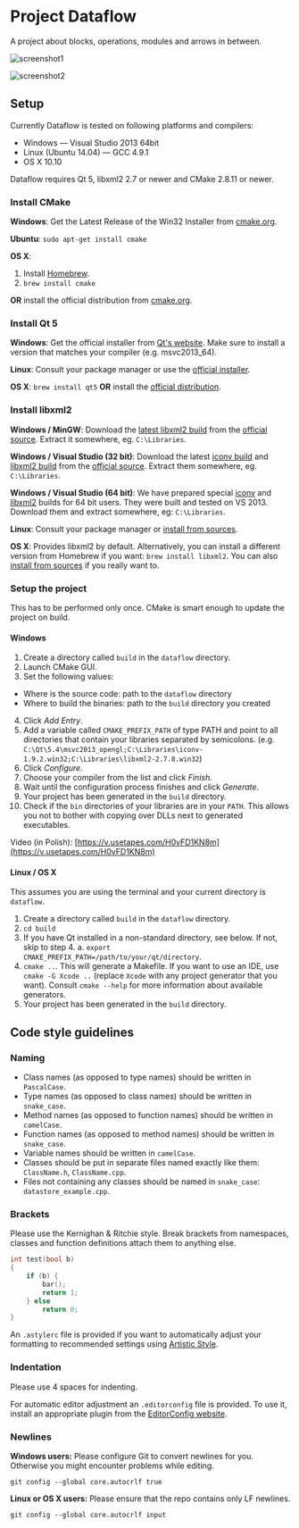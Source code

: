 ﻿# Project Dataflow

A project about blocks, operations, modules and arrows in between.

![screenshot1](https://cloud.githubusercontent.com/assets/6967696/6659206/41cb7d48-cb80-11e4-9d44-20d08304a6b9.png)

![screenshot2](https://cloud.githubusercontent.com/assets/6967696/6659205/41caff8a-cb80-11e4-8f74-10680d44155d.png)

## Setup

Currently Dataflow is tested on following platforms and compilers:

- Windows — Visual Studio 2013 64bit
- Linux (Ubuntu 14.04) — GCC 4.9.1
- OS X 10.10

Dataflow requires Qt 5, libxml2 2.7 or newer and CMake 2.8.11 or newer. 

### Install CMake

**Windows**: Get the Latest Release of the Win32 Installer from [cmake.org](http://www.cmake.org/download/).

**Ubuntu**: `sudo apt-get install cmake`

**OS X**:

1. Install [Homebrew](http://brew.sh/).
2. `brew install cmake`

**OR** install the official distribution from [cmake.org](http://www.cmake.org/download/).

### Install Qt 5

**Windows**: Get the official installer from [Qt's website](http://www.qt.io/download-open-source/). Make sure to install a version that matches your compiler (e.g. msvc2013_64).

**Linux**: Consult your package manager or use the [official installer](http://www.qt.io/download-open-source/).

**OS X**: `brew install qt5` **OR** install the [official distribution](http://www.qt.io/download-open-source/).

### Install libxml2

**Windows / MinGW**: Download the [latest libxml2 build](http://xmlsoft.org/sources/win32/libxml2-2.7.8.win32.zip) from the [official source](http://xmlsoft.org/sources/win32/).
Extract it somewhere, eg. `C:\Libraries`.

**Windows / Visual Studio (32 bit)**: Download the latest [iconv build](http://xmlsoft.org/sources/win32/iconv-1.9.2.win32.zip) and [libxml2 build](http://xmlsoft.org/sources/win32/libxml2-2.7.8.win32.zip) from the [official source](http://xmlsoft.org/sources/win32/).
Extract them somewhere, eg. `C:\Libraries`.

**Windows / Visual Studio (64 bit)**: We have prepared special [iconv](https://dl.dropboxusercontent.com/u/2078673/libraries/libiconv-1.14.msvc2013.win32.x64.zip) and [libxml2](https://dl.dropboxusercontent.com/u/2078673/libraries/libxml2-git.msvc2013.win32.x64.zip) builds for 64 bit users. They were built and tested on VS 2013. Download them and extract somewhere, eg: `C:\Libraries`.

**Linux**: Consult your package manager or [install from sources](http://xmlsoft.org/sources/).

**OS X**: Provides libxml2 by default. Alternatively, you can install a different version from Homebrew if you want: `brew install libxml2`. You can also [install from sources](http://xmlsoft.org/sources/) if you really want to.

### Setup the project

This has to be performed only once. CMake is smart enough to update the project on build.

#### Windows

1. Create a directory called `build` in the `dataflow` directory.
2. Launch CMake GUI.
3. Set the following values:
  - Where is the source code: path to the `dataflow` directory
  - Where to build the binaries: path to the `build` directory you created
4. Click _Add Entry_.
5. Add a variable called `CMAKE_PREFIX_PATH` of type PATH and point to all directories that contain your libraries separated by semicolons. (e.g. `C:\Qt\5.4\msvc2013_opengl;C:\Libraries\iconv-1.9.2.win32;C:\Libraries\libxml2-2.7.8.win32`)
6. Click _Configure_.
7. Choose your compiler from the list and click _Finish_.
8. Wait until the configuration process finishes and click _Generate_.
9. Your project has been generated in the `build` directory.
10. Check if the `bin` directories of your libraries are in your `PATH`. This allows you not to bother with copying over DLLs next to generated executables.

Video (in Polish): [https://v.usetapes.com/H0vFD1KN8m](https://v.usetapes.com/H0vFD1KN8m)

#### Linux / OS X

This assumes you are using the terminal and your current directory is `dataflow`.

1. Create a directory called `build` in the `dataflow` directory.
2. `cd build`
3. If you have Qt installed in a non-standard directory, see below. If not, skip to step 4.
  a. `export CMAKE_PREFIX_PATH=/path/to/your/qt/directory`.
4. `cmake ..`. This will generate a Makefile. If you want to use an IDE, use `cmake -G Xcode ..` (replace `Xcode` with any project generator that you want). Consult `cmake --help` for more information about available generators.
5. Your project has been generated in the `build` directory.

## Code style guidelines

### Naming

- Class names (as opposed to type names) should be written in `PascalCase`.
- Type names (as opposed to class names) should be written in `snake_case`.
- Method names (as opposed to function names) should be written in `camelCase`.
- Function names (as opposed to method names) should be written in `snake_case`.
- Variable names should be written in `camelCase`.
- Classes should be put in separate files named exactly like them: `ClassName.h`, `ClassName.cpp`.
- Files not containing any classes should be named in `snake_case`: `datastore_example.cpp`.

### Brackets

Please use the Kernighan & Ritchie style. Break brackets from namespaces, classes and function definitions attach them to anything else.

```c++
int test(bool b)
{
    if (b) {
        bar();
        return 1;
    } else
        return 0;
}
```

An `.astylerc` file is provided if you want to automatically adjust your formatting to recommended settings using [Artistic Style](http://astyle.sourceforge.net).

### Indentation

Please use 4 spaces for indenting.

For automatic editor adjustment an `.editorconfig` file is provided. To use it, install an appropriate plugin from the [EditorConfig website](http://editorconfig.org).

### Newlines

**Windows users:** Please configure Git to convert newlines for you. Otherwise you might encounter problems while editing.

```
git config --global core.autocrlf true
```

**Linux or OS X users:** Please ensure that the repo contains only LF newlines.

```
git config --global core.autocrlf input
```
